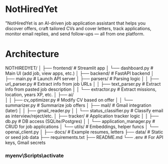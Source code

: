 # NotHiredYet
"NotHiredYet is an AI-driven job application assistant that helps you discover offers, craft tailored CVs and cover letters, track applications, monitor email replies, and send follow-ups — all from one platform.

# Architecture 

NOTHIREDYET/
│
├── frontend/                         # Streamlit app
│   └── dashboard.py                  # Main UI (add job, view apps, etc.)
│
├── backend/                          # FastAPI backend
│   ├── main.py                       # Launch API server
│   ├── parsers/                      # Parsing logic
│   │   ├── url_parser.py             # Extract info from job URLs
│   │   ├── text_parser.py            # Extract info from pasted job description
│   │   └── extractor.py              # Extract missions, location, years XP, etc.
│   ├── ai/                           
│   │   ├── cv_optimizer.py           # Modify CV based on offer
│   │   └── summarizer.py             # Summarize job offers
│   ├── mail/                         # Gmail integration (later)
│   │   ├── gmail_reader.py
│   │   └── status_classifier.py      # Classify email as interview/reject/etc.
│   ├── tracker/                      # Application tracker logic
│   │   ├── db.py                     # DB access (SQLite/Postgres)
│   │   └── application_manager.py    # CRUD for job applications
│   └── utils/                        # Embeddings, helper funcs
│       └── openai_client.py
│
├── docs/                             # Example resumes, letters
├── data/                             # Static or seed job data
├── requirements.txt
├── README.md
└── .env                              # For API keys, Gmail secrets

### myenv\Scripts\activate

